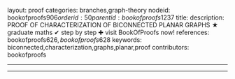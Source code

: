 layout: proof
categories: branches,graph-theory
nodeid: bookofproofs$906
orderid: 50
parentid: bookofproofs$1237
title: 
description: PROOF OF CHARACTERIZATION OF BICONNECTED PLANAR GRAPHS &#9733; graduate maths &#10004; step by step &#10010; visit BookOfProofs now!
references: bookofproofs$626,bookofproofs$628
keywords: biconnected,characterization,graphs,planar,proof
contributors: bookofproofs

---


---
